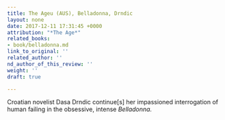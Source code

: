 ```yaml
---
title: The Ageu (AUS), Belladonna, Drndic
layout: none
date: 2017-12-11 17:31:45 +0000
attribution: "*The Age*"
related_books:
- book/belladonna.md
link_to_original: ''
related_author: ''
nd_author_of_this_review: ''
weight: ''
draft: true

---
```

Croatian novelist Dasa Drndic continue\[s\] her impassioned interrogation of human failing in the obsessive, intense _Belladonna._